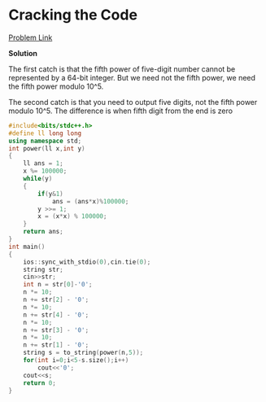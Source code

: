 # Cracking the Code

[Problem Link](https://codeforces.com/problemset/problem/630/L)

**Solution**

The first catch is that the fifth power of five-digit number cannot be represented by a 64-bit integer. But we need not the fifth power, we need the fifth power modulo 10^5.

The second catch is that you need to output five digits, not the fifth power modulo 10^5. The difference is when fifth digit from the end is zero

```cpp
#include<bits/stdc++.h>
#define ll long long
using namespace std;
int power(ll x,int y)
{
    ll ans = 1;
    x %= 100000;
    while(y)
    {
        if(y&1)
            ans = (ans*x)%100000;
        y >>= 1;
        x = (x*x) % 100000;
    }
    return ans;
}
int main()
{
    ios::sync_with_stdio(0),cin.tie(0);
    string str;
    cin>>str;
    int n = str[0]-'0';
    n *= 10;
    n += str[2] - '0';
    n *= 10;
    n += str[4] - '0';
    n *= 10;
    n += str[3] - '0';
    n *= 10;
    n += str[1] - '0';
    string s = to_string(power(n,5));
    for(int i=0;i<5-s.size();i++)
        cout<<'0';
    cout<<s;
    return 0;
}
```
